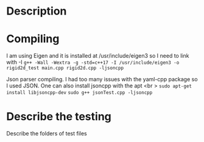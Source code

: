 # Description

# Compiling 
I am using Eigen and it is installed at /usr/include/eigen3 so I need to link with -I 
```g++ -Wall -Wextra -g -std=c++17 -I /usr/include/eigen3 -o rigid2d_test main.cpp rigid2d.cpp -ljsoncpp```

Json parser compiling. I had too many issues with the yaml-cpp package so I used JSON. One can also install jsoncpp with the apt <br \>
```sudo apt-get install libjsoncpp-dev```
```sudo g++ jsonTest.cpp -ljsoncpp```


# Describe the testing 
Describe the folders of test files
